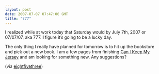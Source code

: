 ```yaml
---
layout: post
date: 2007-07-07 07:47:06 GMT
title: "777"
---
```

<p>I realized while at work today that Saturday would by July 7th, 2007 or 07/07/07, aka 777. I figure it’s going to be a lucky day.</p>

<p>The only thing I really have planned for tomorrow is to hit up the bookstore and pick out a new book. I am a few pages from finishing <a href="http://www.amazon.com/Can-Keep-Jersey-Countries-Basketball/dp/034549136X/ref=pd_bbs_sr_1/102-0417443-5800154?ie=UTF8&amp;s=books&amp;qid=1183794345&amp;sr=8-1">Can I Keep My Jersey</a> and am looking for something new. Any suggestions?</p>
 (via <a href="http://www.eightfivethree.com/2007/07/06/777/">eightfivethree</a>)